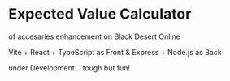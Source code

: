 # Expected Value Calculator
of accesaries enhancement on Black Desert Online

Vite + React + TypeScript as Front & Express + Node.js as Back

under Development... tough but fun!
